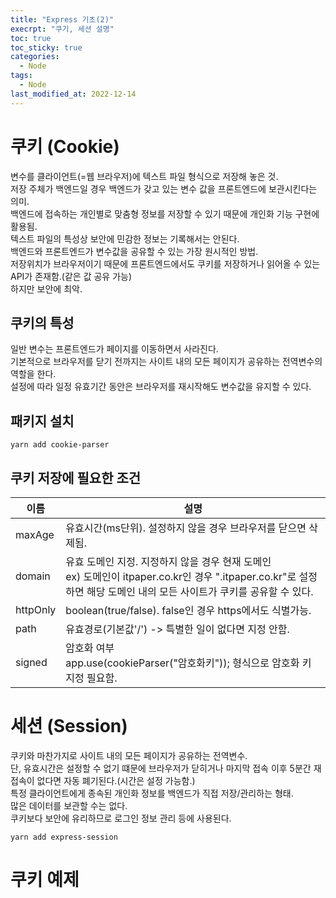 ```yaml
---
title: "Express 기초(2)"
execrpt: "쿠기, 세션 설명"
toc: true
toc_sticky: true
categories:
  - Node
tags:
  - Node
last_modified_at: 2022-12-14
---
```


# 쿠키 (Cookie)
변수를 클라이언트(=웹 브라우저)에 텍스트 파일 형식으로 저장해 놓은 것.  
저장 주체가 백엔드일 경우 백엔드가 갖고 있는 변수 값을 프론트엔드에 보관시킨다는 의미.  
백엔드에 접속하는 개인별로 맞춤형 정보를 저장할 수 있기 때문에 개인화 기능 구현에 활용됨.  
텍스트 파일의 특성상 보안에 민감한 정보는 기록해서는 안된다.  
백엔드와 프론트엔드가 변수값을 공유할 수 있는 가장 원시적인 방법.  
저장위치가 브라우저이기 때문에 프론트엔드에서도 쿠키를 저장하거나 읽어올 수 있는 API가 존재함.(같은 값 공유 가능)  
하지만 보안에 최악.  
## 쿠키의 특성
일반 변수는 프론트엔드가 페이지를 이동하면서 사라진다.  
기본적으로 브라우저를 닫기 전까지는 사이트 내의 모든 페이지가 공유하는 전역변수의 역할을 한다.  
설정에 따라 일정 유효기간 동안은 브라우저를 재시작해도 변수값을 유지할 수 있다.  
## 패키지 설치
```
yarn add cookie-parser
```
## 쿠키 저장에 필요한 조건
| 이름     | 설명                                                                                                                                                                       |
| -------- | -------------------------------------------------------------------------------------------------------------------------------------------------------------------------- |
| maxAge   | 유효시간(ms단위). 설정하지 않을 경우 브라우저를 닫으면 삭제됨.                                                                                                             |
| domain   | 유효 도메인 지정. 지정하지 않을 경우 현재 도메인<br /> ex) 도메인이 itpaper.co.kr인 경우 ".itpaper.co.kr"로 설정하면 해당 도메인 내의 모든 사이트가 쿠키를 공유할 수 있다. |
| httpOnly | boolean(true/false). false인 경우 https에서도 식별가능.                                                                                                                    |
| path     | 유효경로(기본값'/') -> 특별한 일이 없다면 지정 안함.                                                                                                                       |
| signed   | 암호화 여부<br /> app.use(cookieParser("암호화키")); 형식으로 암호화 키 지정 필요함.                                                                                       |

# 세션 (Session)
쿠키와 마찬가지로 사이트 내의 모든 페이지가 공유하는 전역변수.  
단, 유효시간은 설정할 수 없기 떄문에 브라우저가 닫히거나 마지막 접속 이후 5분간 재접속이 없다면 자동 폐기된다.(시간은 설정 가능함.)  
특정 클라이언트에게 종속된 개인화 정보를 백엔드가 직접 저장/관리하는 형태.  
많은 데이터를 보관할 수는 없다.  
쿠키보다 보안에 유리하므로 로그인 정보 관리 등에 사용된다.  
```
yarn add express-session
```

# 쿠키 예제

